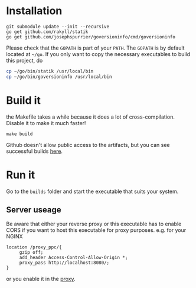 # Installation
```
git submodule update --init --recursive
go get github.com/rakyll/statik
go get github.com/josephspurrier/goversioninfo/cmd/goversioninfo
```

Please check that the `GOPATH` is part of your `PATH`. The `GOPATH` is by default located at `~/go`.
If you only want to copy the necessary executables to build this project, do
```bash
cp ~/go/bin/statik /usr/local/bin
cp ~/go/bin/goversioninfo /usr/local/bin
```

# Build it
the Makefile takes a while because it does a lot of cross-compilation. Disable it to make it much faster!
```
make build 
```

Github doesn't allow public access to the artifacts, but you can see successful builds [here](https://github.com/kusterlab/use_embedded/actions).

# Run it
Go to the `builds` folder and start the executable that suits your system.

## Server useage
Be aware that either your reverse proxy or this executable has to enable CORS if you want to host this executable for proxy purposes.
e.g. for your NGINX
```
location /proxy_ppc/{
     gzip off;
     add_header Access-Control-Allow-Origin *;
     proxy_pass http://localhost:8080/;
}
```

or you enable it in the [proxy](https://github.com/kusterlab/use_embedded/blob/52b6eb6f8d54c1323df26b79fdf28bc1760a2750/main.go). 
